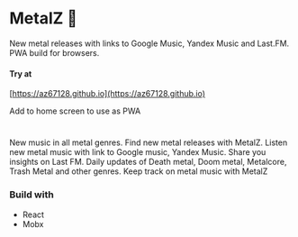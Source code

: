 # MetalZ 🤘
New metal releases with links to Google Music, Yandex Music and Last.FM.
PWA build for browsers.

#### Try at
[https://az67128.github.io](https://az67128.github.io)

Add to home screen to use as PWA

#
New music in all metal genres.
Find new metal releases with MetalZ.
Listen new metal music with link to Google music, Yandex Music.
Share you insights on Last FM.
Daily updates of Death metal, Doom metal, Metalcore, Trash Metal and other genres.
Keep track on metal music with MetalZ

### Build with
* React
* Mobx
